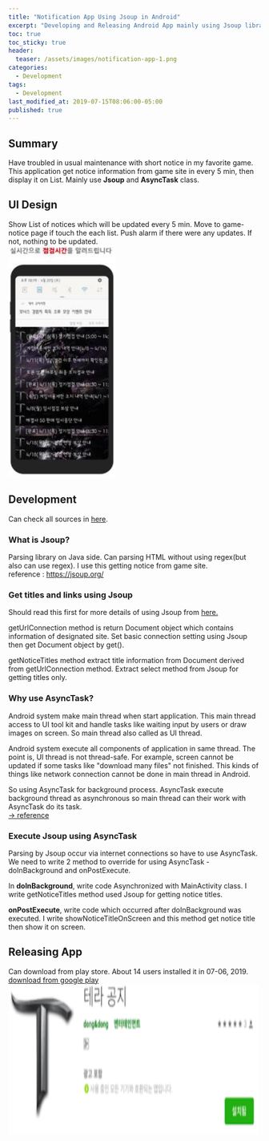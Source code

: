 ```yaml
---
title: "Notification App Using Jsoup in Android"
excerpt: "Developing and Releasing Android App mainly using Jsoup library"
toc: true
toc_sticky: true
header:
  teaser: /assets/images/notification-app-1.png
categories:
  - Development 
tags:
  - Development
last_modified_at: 2019-07-15T08:06:00-05:00
published: true
---
```


## Summary
Have troubled in usual maintenance with short notice in my favorite game. This application get notice information from game site in every 5 min, then display it on List. Mainly use **Jsoup** and **AsyncTask** class.

<script async src="https://pagead2.googlesyndication.com/pagead/js/adsbygoogle.js?client=ca-pub-3803765505787724"
     crossorigin="anonymous"></script>
<!-- develop_blog_infeed -->
<ins class="adsbygoogle"
     style="display:block"
     data-ad-client="ca-pub-3803765505787724"
     data-ad-slot="4883898076"
     data-ad-format="horizontal"
     data-full-width-responsive="false"></ins>
<script>
     (adsbygoogle = window.adsbygoogle || []).push({});
</script>

  
## UI Design
Show List of notices which will be updated every 5 min. Move to game-notice page if touch the each list. Push alarm if there were any updates. If not, nothing to be updated.  
![notification-app-2](/assets/images/notification-app-2.png)

## Development
Can check all sources in [here](https://github.com/donggyuu/game-notice-app-tera).

### What is Jsoup?
Parsing library on Java side. Can parsing HTML without using regex(but also can use regex). I use this getting notice from game site.  
reference : https://jsoup.org/

### Get titles and links using Jsoup
Should read this first for more details of using Jsoup from [here.](https://donggyulee.blogspot.com/2019/05/jsoup-parsing-library-for-java.html)   

getUrlConnection method is return Document object which contains information of designated site. Set basic connection setting using Jsoup then get Document object by get().    

getNoticeTitles method extract title information from Document derived from getUrlConnection method. Extract select method from Jsoup for getting titles only.    


### Why use AsyncTask?
 Android system make main thread when start application. This main thread access to UI tool kit and handle tasks like waiting input by users or draw images on screen. So main thread also called as UI thread.   

 Android system execute all components of application in same thread. The point is, UI thread is not thread-safe. For example, screen cannot be updated if some tasks like "download many files" not finished. This kinds of things like network connection cannot be done in main thread in Android.   

 So using AsyncTask for background process. AsyncTask execute background thread as asynchronous so main thread can their work with AsyncTask do its task.   
[-> reference](https://webnautes.tistory.com/1082)  

### Execute Jsoup using AsyncTask
Parsing by Jsoup occur via internet connections so have to use AsyncTask. We need to write 2 method to override for using AsyncTask - doInBackground and onPostExecute.   

In **doInBackground**, write code Asynchronized with MainActivity class. I write getNoticeTitles method used Jsoup for getting notice titles.   

**onPostExecute**, write code which occurred after doInBackground was executed. I write showNoticeTitleOnScreen and this method get notice title then show it on screen.  



## Releasing App
Can download from play store. About 14 users installed it in 07-06, 2019.  
[download from google play](https://play.google.com/store/apps/details?id=com.lee.donggyu.gamenoticeapptera&hl=ko)    
![notification-app-1](/assets/images/notification-app-1.png)
